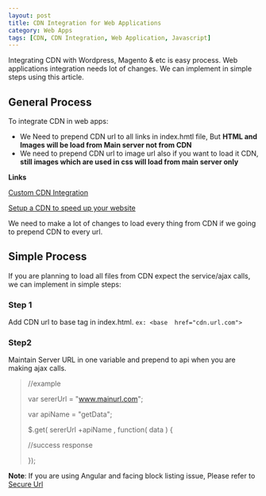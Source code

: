 ```yaml
---
layout: post
title: CDN Integration for Web Applications
category: Web Apps
tags: [CDN, CDN Integration, Web Application, Javascript]
---
```

Integrating CDN with Wordpress, Magento & etc is easy process. Web applications integration needs lot of changes. We can implement in simple steps using this article.

## General Process

To integrate CDN in web apps:

* We Need to prepend CDN url to all links in index.hmtl file, But **HTML and Images will be load from Main server not from CDN**
* We need to prepend CDN url to image url also if you want to load it CDN, **still images which are used in css will load from main server only**


**Links**

[Custom CDN Integration](https://www.maxcdn.com/one/tutorial/custom-cdn-integration/)

[Setup a CDN to speed up your website](http://hippocurious.com/setup-a-cdn-to-speed-up-your-website/)


We need to make a lot of changes to load every thing from CDN if we going to prepend CDN to every url. 



## Simple Process

If you are planning to load all files from CDN expect the service/ajax calls, we can implement in simple steps:


### Step 1
Add CDN url to base tag in index.html. `ex: <base  href="cdn.url.com">`


### Step2
Maintain Server URL in one variable and prepend to api when you are making ajax calls.


> //example
> 
> var sererUrl = "www.mainurl.com";
> 
> var apiName = "getData";
> 
> $.get( sererUrl +apiName , function( data ) {
> 
>   //success response
> 
> });

**Note**: If you are using Angular and facing block listing issue, Please refer to [Secure Url](https://docs.angularjs.org/api/ng/provider/$sceDelegateProvider)
